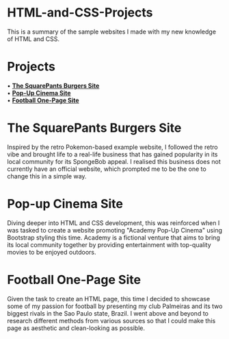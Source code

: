 # HTML-and-CSS-Projects
This is a summary of the sample websites I made with my new knowledge of HTML and CSS.

# Projects
• [**The SquarePants Burgers Site**](https://github.com/biel-git/HTML-and-CSS-Projects/tree/main/Basic_HTML_and_CSS/Project)
<br>
• [**Pop-Up Cinema Site**](https://github.com/biel-git/HTML-and-CSS-Projects/tree/main/bootstrap4_project)
<br>
• [**Football One-Page Site**](https://github.com/biel-git/HTML-and-CSS-Projects/tree/main/One-Page-Website)

<h1>The SquarePants Burgers Site</h1
<p>Inspired by the retro Pokemon-based example website, I followed the retro vibe and brought life to a real-life business that has gained popularity in its local community for its SpongeBob appeal. I realised this business does not currently have an official website, which prompted me to be the one to change this in a simple way.

<h1>Pop-up Cinema Site</h1
<p>Diving deeper into HTML and CSS development, this was reinforced when I was tasked to create a website promoting "Academy Pop-Up Cinema" using Bootstrap styling this time. Academy is a fictional venture that aims to bring its local community together by providing entertainment with top-quality movies to be enjoyed outdoors.  

<h1>Football One-Page Site</h1
<p>Given the task to create an HTML page, this time I decided to showcase some of my passion for football by presenting my club Palmeiras and its two biggest rivals in the Sao Paulo state, Brazil. I went above and beyond to research different methods from various sources so that I could make this page as aesthetic and clean-looking as possible.
